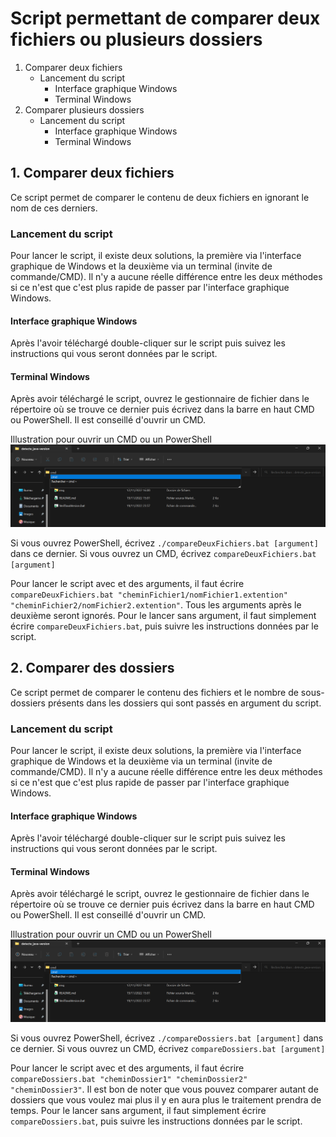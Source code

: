# Script permettant de comparer deux fichiers ou plusieurs dossiers

1. Comparer deux fichiers
    * Lancement du script
        * Interface graphique Windows
        * Terminal Windows
2. Comparer plusieurs dossiers
    * Lancement du script
        * Interface graphique Windows
        * Terminal Windows


## 1. Comparer deux fichiers
Ce script permet de comparer le contenu de deux fichiers en ignorant le nom de ces derniers.


### Lancement du script
Pour lancer le script, il existe deux solutions, la première via l'interface graphique de Windows et la deuxième via un terminal (invite de commande/CMD). Il n'y a aucune réelle différence entre les deux méthodes si ce n'est que c'est plus rapide de passer par l'interface graphique Windows.


#### Interface graphique Windows
Après l'avoir téléchargé double-cliquer sur le script puis suivez les instructions qui vous seront données par le script.


#### Terminal Windows
Après avoir téléchargé le script, ouvrez le gestionnaire de fichier dans le répertoire où se trouve ce dernier puis écrivez dans la barre en haut CMD ou PowerShell. Il est conseillé d'ouvrir un CMD.

Illustration pour ouvrir un CMD ou un PowerShell
![](./img/cmd.png "Illustration pour ouvrir un CMD ou un PowerShell")

Si vous ouvrez PowerShell, écrivez `./compareDeuxFichiers.bat [argument]` dans ce dernier. Si vous ouvrez un CMD, écrivez `compareDeuxFichiers.bat [argument]`

Pour lancer le script avec et des arguments, il faut écrire `compareDeuxFichiers.bat "cheminFichier1/nomFichier1.extention" "cheminFichier2/nomFichier2.extention"`.
Tous les arguments après le deuxième seront ignorés.
Pour le lancer sans argument, il faut simplement écrire `compareDeuxFichiers.bat`, puis suivre les instructions données par le script.


## 2. Comparer des dossiers
Ce script permet de comparer le contenu des fichiers et le nombre de sous-dossiers présents dans les dossiers qui sont passés en argument du script.

### Lancement du script
Pour lancer le script, il existe deux solutions, la première via l'interface graphique de Windows et la deuxième via un terminal (invite de commande/CMD). Il n'y a aucune réelle différence entre les deux méthodes si ce n'est que c'est plus rapide de passer par l'interface graphique Windows.


#### Interface graphique Windows
Après l'avoir téléchargé double-cliquer sur le script puis suivez les instructions qui vous seront données par le script.


#### Terminal Windows
Après avoir téléchargé le script, ouvrez le gestionnaire de fichier dans le répertoire où se trouve ce dernier puis écrivez dans la barre en haut CMD ou PowerShell. Il est conseillé d'ouvrir un CMD.

Illustration pour ouvrir un CMD ou un PowerShell
![](./img/cmd.png "Illustration pour ouvrir un CMD ou un PowerShell")

Si vous ouvrez PowerShell, écrivez `./compareDossiers.bat [argument]` dans ce dernier. Si vous ouvrez un CMD, écrivez `compareDossiers.bat [argument]`

Pour lancer le script avec et des arguments, il faut écrire `compareDossiers.bat "cheminDossier1" "cheminDossier2" "cheminDossier3"`. Il est bon de noter que vous pouvez comparer autant de dossiers que vous voulez mai plus il y en aura plus le traitement prendra de temps.
Pour le lancer sans argument, il faut simplement écrire `compareDossiers.bat`, puis suivre les instructions données par le script.
